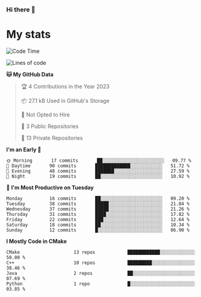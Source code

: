 ### Hi there 👋

# My stats

<!--START_SECTION:waka-->
![Code Time](http://img.shields.io/badge/Code%20Time-103%20hrs%2026%20mins-blue)

![Lines of code](https://img.shields.io/badge/From%20Hello%20World%20I%27ve%20Written-109%20Thousand%20lines%20of%20code-blue)

**🐱 My GitHub Data** 

> 🏆 4 Contributions in the Year 2023
 > 
> 📦 27.1 kB Used in GitHub's Storage 
 > 
> 🚫 Not Opted to Hire
 > 
> 📜 3 Public Repositories 
 > 
> 🔑 13 Private Repositories  
 > 
**I'm an Early 🐤** 

```text
🌞 Morning       17 commits       ██░░░░░░░░░░░░░░░░░░░░░░░   09.77 % 
🌆 Daytime       90 commits       █████████████░░░░░░░░░░░░   51.72 % 
🌃 Evening       48 commits       ███████░░░░░░░░░░░░░░░░░░   27.59 % 
🌙 Night         19 commits       ██░░░░░░░░░░░░░░░░░░░░░░░   10.92 % 

```
📅 **I'm Most Productive on Tuesday** 

```text
Monday          16 commits       ██░░░░░░░░░░░░░░░░░░░░░░░   09.20 % 
Tuesday         38 commits       █████░░░░░░░░░░░░░░░░░░░░   21.84 % 
Wednesday       37 commits       █████░░░░░░░░░░░░░░░░░░░░   21.26 % 
Thursday        31 commits       ████░░░░░░░░░░░░░░░░░░░░░   17.82 % 
Friday          22 commits       ███░░░░░░░░░░░░░░░░░░░░░░   12.64 % 
Saturday        18 commits       ██░░░░░░░░░░░░░░░░░░░░░░░   10.34 % 
Sunday          12 commits       █░░░░░░░░░░░░░░░░░░░░░░░░   06.90 % 

```


**I Mostly Code in CMake** 

```text
CMake                    13 repos            ████████████░░░░░░░░░░░░░   50.00 % 
C++                      10 repos            █████████░░░░░░░░░░░░░░░░   38.46 % 
Java                     2 repos             ██░░░░░░░░░░░░░░░░░░░░░░░   07.69 % 
Python                   1 repo              █░░░░░░░░░░░░░░░░░░░░░░░░   03.85 % 

```



<!--END_SECTION:waka-->
